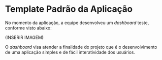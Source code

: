 # Template Padrão da Aplicação

No momento da aplicação, a equipe desenvolveu um _dashboard_ teste, conforme visto abaixo:

(INSERIR IMAGEM)

O _dashboard_ visa atender a finalidade do projeto que é o desenvolvimento de uma aplicação simples e de fácil interatividade dos usuários.
